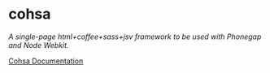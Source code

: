 cohsa
=====

<p><i> A single-page html+coffee+sass+jsv framework to be used with Phonegap and Node Webkit. </i></p>
<a href="http://www.evrm.com.br/libraries/cohsa"> Cohsa Documentation </a>